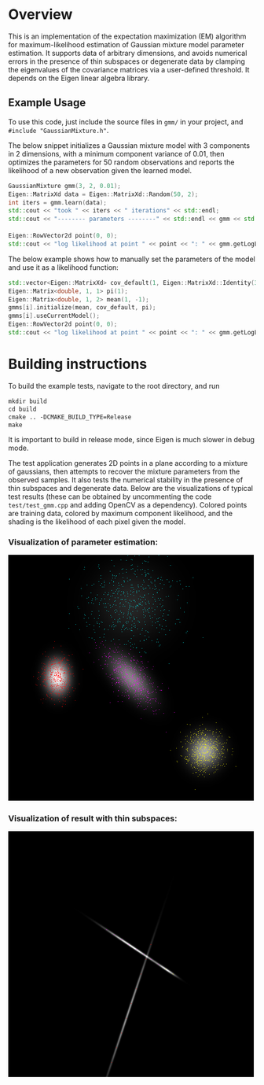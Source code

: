 # Overview

  This is an implementation of the expectation maximization (EM) algorithm for maximum-likelihood estimation of Gaussian mixture model parameter estimation. It supports data of arbitrary dimensions, and avoids numerical errors in the presence of thin subspaces or degenerate data by clamping the eigenvalues of the covariance matrices via a user-defined threshold.
It depends on the Eigen linear algebra library.

## Example Usage
To use this code, just include the source files in `gmm/` in your project, and `#include "GaussianMixture.h"`.

The below snippet initializes a Gaussian mixture model with 3 components in 2 dimensions, with a minimum component variance of 0.01, then optimizes the parameters for 50 random observations and reports the likelihood of a new observation given the learned model.
```c++
GaussianMixture gmm(3, 2, 0.01);
Eigen::MatrixXd data = Eigen::MatrixXd::Random(50, 2);
int iters = gmm.learn(data);
std::cout << "took " << iters << " iterations" << std::endl;
std::cout << "-------- parameters --------" << std::endl << gmm << std::endl;

Eigen::RowVector2d point(0, 0);
std::cout << "log likelihood at point " << point << ": " << gmm.getLogLikelihood(point) << std::endl;
```

The below example shows how to manually set the parameters of the model and use it as a likelihood function:
```c++
std::vector<Eigen::MatrixXd> cov_default(1, Eigen::MatrixXd::Identity(3, 3));
Eigen::Matrix<double, 1, 1> pi(1);
Eigen::Matrix<double, 1, 2> mean(1, -1);
gmms[i].initialize(mean, cov_default, pi);
gmms[i].useCurrentModel();
Eigen::RowVector2d point(0, 0);
std::cout << "log likelihood at point " << point << ": " << gmm.getLogLikelihood(point) << std::endl;
```

# Building instructions
To build the example tests, navigate to the root directory, and run
```
mkdir build
cd build
cmake .. -DCMAKE_BUILD_TYPE=Release
make
```
It is important to build in release mode, since Eigen is much slower in debug mode.

   The test application generates 2D points in a plane according to a mixture of gaussians, then attempts to recover the mixture parameters from the observed samples. It also tests the numerical stability in the presence of thin subspaces and degenerate data. Below are the visualizations of typical test results (these can be obtained by uncommenting the code `test/test_gmm.cpp` and adding OpenCV as a dependency). Colored points are training data, colored by maximum component likelihood, and the shading is the likelihood of each pixel given the model.

### Visualization of parameter estimation:
![parameter recovery](test_gmm_1.png)

### Visualization of result with thin subspaces:
![surviving edged subspaces](test_gmm_2.png)